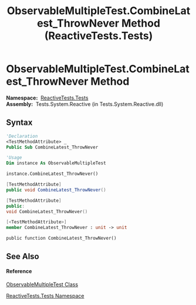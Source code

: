 ﻿---
title: ObservableMultipleTest.CombineLatest_ThrowNever Method  (ReactiveTests.Tests)
TOCTitle: CombineLatest_ThrowNever Method
ms:assetid: M:ReactiveTests.Tests.ObservableMultipleTest.CombineLatest_ThrowNever
ms:mtpsurl: https://msdn.microsoft.com/en-us/library/reactivetests.tests.observablemultipletest.combinelatest_thrownever(v=VS.103)
ms:contentKeyID: 36619555
ms.date: 06/28/2011
mtps_version: v=VS.103
f1_keywords:
- ReactiveTests.Tests.ObservableMultipleTest.CombineLatest_ThrowNever
dev_langs:
- CSharp
- JScript
- VB
- FSharp
- c++
---

# ObservableMultipleTest.CombineLatest\_ThrowNever Method

**Namespace:**  [ReactiveTests.Tests](hh289046\(v=vs.103\).md)  
**Assembly:**  Tests.System.Reactive (in Tests.System.Reactive.dll)

## Syntax

``` vb
'Declaration
<TestMethodAttribute> _
Public Sub CombineLatest_ThrowNever
```

``` vb
'Usage
Dim instance As ObservableMultipleTest

instance.CombineLatest_ThrowNever()
```

``` csharp
[TestMethodAttribute]
public void CombineLatest_ThrowNever()
```

``` c++
[TestMethodAttribute]
public:
void CombineLatest_ThrowNever()
```

``` fsharp
[<TestMethodAttribute>]
member CombineLatest_ThrowNever : unit -> unit 
```

``` jscript
public function CombineLatest_ThrowNever()
```

## See Also

#### Reference

[ObservableMultipleTest Class](hh303586\(v=vs.103\).md)

[ReactiveTests.Tests Namespace](hh289046\(v=vs.103\).md)

